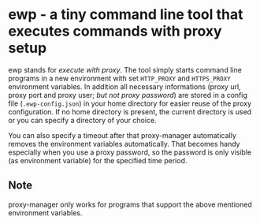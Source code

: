 # ewp - a tiny command line tool that executes commands with proxy setup

ewp stands for _execute with proxy_. The tool simply starts command line programs in a new environment with set 
`HTTP_PROXY` and `HTTPS_PROXY` environment variables. In addition all necessary informations (proxy url, proxy port 
and proxy user; _but not proxy password_) are stored in a config file (`.ewp-config.json`) in your home directory 
for easier reuse of the proxy configuration. If no home directory is present, the current directory is used or you 
can specify a directory of your choice.

You can also specify a timeout after that proxy-manager automatically removes the environment variables automatically. 
That becomes handy especially when you use a proxy password, so the password is only visible (as environment variable) 
for the specified time period.

## Note
proxy-manager only works for programs that support the above mentioned environment variables.
